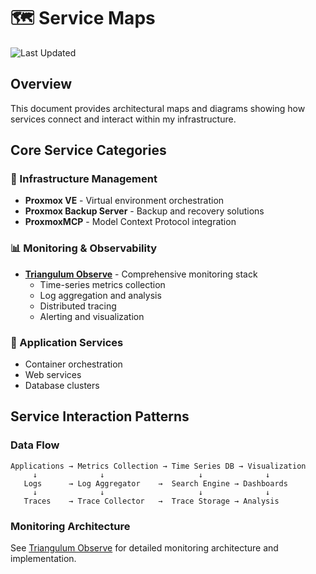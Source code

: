 # 🗺️ Service Maps

![Last Updated](https://img.shields.io/badge/Last%20Updated-2025--01--14-success)

## Overview

This document provides architectural maps and diagrams showing how services connect and interact
within my infrastructure.

## Core Service Categories

### 🔧 Infrastructure Management

- **Proxmox VE** - Virtual environment orchestration
- **Proxmox Backup Server** - Backup and recovery solutions
- **ProxmoxMCP** - Model Context Protocol integration

### 📊 Monitoring & Observability

- **[Triangulum Observe](https://github.com/basher83/triangulum-observe)** - Comprehensive
  monitoring stack
  - Time-series metrics collection
  - Log aggregation and analysis
  - Distributed tracing
  - Alerting and visualization

### 🚀 Application Services

- Container orchestration
- Web services
- Database clusters

## Service Interaction Patterns

### Data Flow

```
Applications → Metrics Collection → Time Series DB → Visualization
     ↓              ↓                     ↓              ↓
   Logs      → Log Aggregator    →  Search Engine → Dashboards
     ↓              ↓                     ↓              ↓
   Traces    → Trace Collector   →  Trace Storage → Analysis
```

### Monitoring Architecture

See [Triangulum Observe](https://github.com/basher83/triangulum-observe) for detailed monitoring
architecture and implementation.
